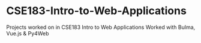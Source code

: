 # CSE183-Intro-to-Web-Applications
Projects worked on in CSE183 Intro to Web Applications
Worked with Bulma, Vue.js & Py4Web
